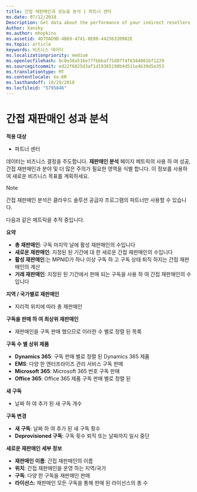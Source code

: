 ```yaml
---
title: 간접 재판매인과 성능을 분석 | 파트너 센터
ms.date: 07/12/2018
Description: Get data about the performance of your indirect resellers.
Author: Xansky
ms.author: mhopkins
ms.assetid: 4D7DAD9D-4B69-4741-8E80-44256320982E
ms.topic: article
keywords: 비즈니스 데이터
ms.localizationpriority: medium
ms.openlocfilehash: bc0e38a516e77fbbbaf75d07f4f6344001bf1229
ms.sourcegitcommit: ed22f6825d3af1d19385198b4d511e4b39d5e353
ms.translationtype: MT
ms.contentlocale: ko-KR
ms.lasthandoff: 10/29/2018
ms.locfileid: "5795846"
---
```

# <a name="analyze-indirect-resellers-performance"></a>간접 재판매인 성과 분석 

**적용 대상**
- 파트너 센터

데이터는 비즈니스 결정을 주도합니다. **재판매인 분석** 페이지 메트릭의 사용 하 여 성공, 간접 재판매인과 분야 및 더 많은 주의가 필요한 영역을 식별 합니다. 이 정보를 사용하여 새로운 비즈니스 목표를 계획하세요.

> [!NOTE]
> 간접 재판매인 분석은 클라우드 솔루션 공급자 프로그램의 파트너만 사용할 수 있습니다.

다음과 같은 메트릭을 추적 중입니다.

**요약**  
 - **총 재판매인**: 구독 마지막 날에 활성 재판매인의 수입니다  
 - **새로운 재판매인**: 지정된 된 기간에 대 한 새로운 간접 재판매인의 수입니다  
 - **활성 재판매인**:는 MPNID가 하나 이상 구독 하 고 구독 상태 퇴직 하지는 간접 재판매인의 계산  
 - **거래 재판매인**: 지정된 된 기간에서 판매 되는 구독을 사용 하 여 간접 재판매인의 수입니다  

**지역 / 국가별로 재판매인**  
 - 지리적 위치에 따라 총 재판매인  

**구독을 판매 하 여 최상위 재판매인**
 - 재판매인을 구독 판매 했으므로 이러한 수 별로 정렬 된 목록  

**구독 수 별 상위 제품**  
 - **Dynamics 365**: 구독 판매 별로 정렬 된 Dynamics 365 제품  
 - **EMS**: 다양 한 엔터프라이즈 관리 서비스 구독 판매  
 - **Microsoft 365**: Microsoft 365 번호 구독 판매  
 - **Office 365**: Office 365 제품 구독 판매 별로 정렬 된  

**새 구독**  
 - 날짜 하 여 추가 된 새 구독 개수  

**구독 변경**  
 - **새 구독**: 날짜 하 여 추가 된 새 구독 횟수  
 - **Deprovisioned 구독**: 구독 횟수 퇴직 또는 날짜까지 일시 중단  

**새로운 재판매인 세부 정보**  
 - **재판매인 이름**: 간접 재판매인의 이름  
 - **위치**: 간접 재판매인을 운영 하는 지역/국가  
 - **구독**: 다양 한 구독을 재판매인 판매  
 - **라이선스**: 재판매인 모든 구독을 통해 판매 된 라이선스의 총 수  
  
  